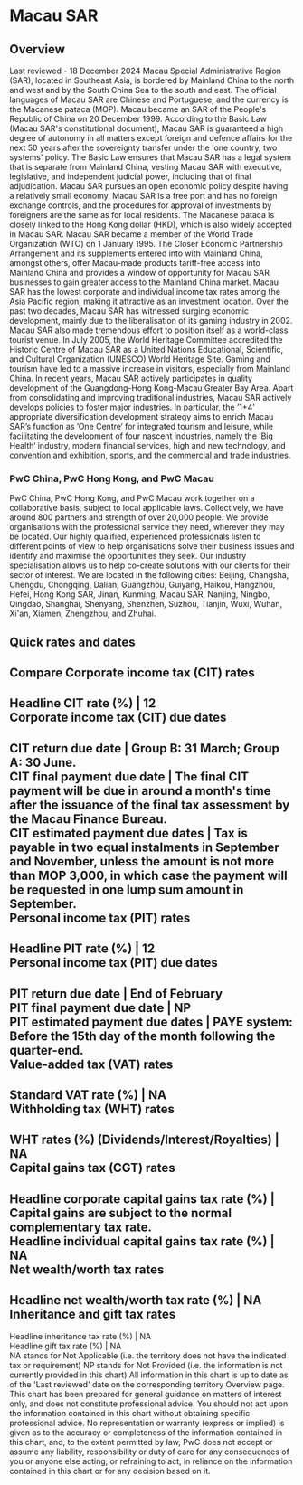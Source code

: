 # Macau SAR
## Overview
Last reviewed - 18 December 2024
Macau Special Administrative Region (SAR), located in Southeast Asia, is bordered by Mainland China to the north and west and by the South China Sea to the south and east. The official languages of Macau SAR are Chinese and Portuguese, and the currency is the Macanese pataca (MOP).
Macau became an SAR of the People's Republic of China on 20 December 1999. According to the Basic Law (Macau SAR's constitutional document), Macau SAR is guaranteed a high degree of autonomy in all matters except foreign and defence affairs for the next 50 years after the sovereignty transfer under the 'one country, two systems' policy. The Basic Law ensures that Macau SAR has a legal system that is separate from Mainland China, vesting Macau SAR with executive, legislative, and independent judicial power, including that of final adjudication.
Macau SAR pursues an open economic policy despite having a relatively small economy. Macau SAR is a free port and has no foreign exchange controls, and the procedures for approval of investments by foreigners are the same as for local residents. The Macanese pataca is closely linked to the Hong Kong dollar (HKD), which is also widely accepted in Macau SAR. Macau SAR became a member of the World Trade Organization (WTO) on 1 January 1995. The Closer Economic Partnership Arrangement and its supplements entered into with Mainland China, amongst others, offer Macau-made products tariff-free access into Mainland China and provides a window of opportunity for Macau SAR businesses to gain greater access to the Mainland China market. Macau SAR has the lowest corporate and individual income tax rates among the Asia Pacific region, making it attractive as an investment location.
Over the past two decades, Macau SAR has witnessed surging economic development, mainly due to the liberalisation of its gaming industry in 2002. Macau SAR also made tremendous effort to position itself as a world-class tourist venue. In July 2005, the World Heritage Committee accredited the Historic Centre of Macau SAR as a United Nations Educational, Scientific, and Cultural Organization (UNESCO) World Heritage Site. Gaming and tourism have led to a massive increase in visitors, especially from Mainland China. In recent years, Macau SAR actively participates in quality development of the Guangdong-Hong Kong-Macau Greater Bay Area.
Apart from consolidating and improving traditional industries, Macau SAR actively develops policies to foster major industries. In particular, the ’1+4’ appropriate diversification development strategy aims to enrich Macau SAR’s function as ’One Centre‘ for integrated tourism and leisure, while facilitating the development of four nascent industries, namely the ’Big Health‘ industry, modern financial services, high and new technology, and convention and exhibition, sports, and the commercial and trade industries.
### PwC China, PwC Hong Kong, and PwC Macau
PwC China, PwC Hong Kong, and PwC Macau work together on a collaborative basis, subject to local applicable laws. Collectively, we have around 800 partners and strength of over 20,000 people.
We provide organisations with the professional service they need, wherever they may be located. Our highly qualified, experienced professionals listen to different points of view to help organisations solve their business issues and identify and maximise the opportunities they seek. Our industry specialisation allows us to help co-create solutions with our clients for their sector of interest.
We are located in the following cities: Beijing, Changsha, Chengdu, Chongqing, Dalian, Guangzhou, Guiyang, Haikou, Hangzhou, Hefei, Hong Kong SAR, Jinan, Kunming, Macau SAR, Nanjing, Ningbo, Qingdao, Shanghai, Shenyang, Shenzhen, Suzhou, Tianjin, Wuxi, Wuhan, Xi'an, Xiamen, Zhengzhou, and Zhuhai.
## Quick rates and dates
Compare
Corporate income tax (CIT) rates   
---  
Headline CIT rate (%) |  12  
Corporate income tax (CIT) due dates   
---  
CIT return due date |  Group B: 31 March; Group A: 30 June.  
CIT final payment due date |  The final CIT payment will be due in around a month's time after the issuance of the final tax assessment by the Macau Finance Bureau.  
CIT estimated payment due dates |  Tax is payable in two equal instalments in September and November, unless the amount is not more than MOP 3,000, in which case the payment will be requested in one lump sum amount in September.  
Personal income tax (PIT) rates   
---  
Headline PIT rate (%) |  12  
Personal income tax (PIT) due dates   
---  
PIT return due date |  End of February  
PIT final payment due date |  NP  
PIT estimated payment due dates |  PAYE system: Before the 15th day of the month following the quarter-end.  
Value-added tax (VAT) rates   
---  
Standard VAT rate (%) |  NA  
Withholding tax (WHT) rates   
---  
WHT rates (%) (Dividends/Interest/Royalties) |  NA  
Capital gains tax (CGT) rates   
---  
Headline corporate capital gains tax rate (%) |  Capital gains are subject to the normal complementary tax rate.  
Headline individual capital gains tax rate (%) |  NA  
Net wealth/worth tax rates   
---  
Headline net wealth/worth tax rate (%) |  NA  
Inheritance and gift tax rates   
---  
Headline inheritance tax rate (%) |  NA  
Headline gift tax rate (%) |  NA  
NA stands for Not Applicable (i.e. the territory does not have the indicated tax or requirement)
NP stands for Not Provided (i.e. the information is not currently provided in this chart) 
All information in this chart is up to date as of the 'Last reviewed' date on the corresponding territory Overview page. This chart has been prepared for general guidance on matters of interest only, and does not constitute professional advice. You should not act upon the information contained in this chart without obtaining specific professional advice. No representation or warranty (express or implied) is given as to the accuracy or completeness of the information contained in this chart, and, to the extent permitted by law, PwC does not accept or assume any liability, responsibility or duty of care for any consequences of you or anyone else acting, or refraining to act, in reliance on the information contained in this chart or for any decision based on it.
